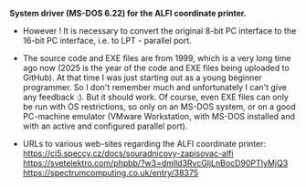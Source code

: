 **System driver (MS-DOS 6.22) for the ALFI coordinate printer.**

 - However ! It is necessary to convert the original 8-bit PC interface to the 16-bit PC interface, i.e. to LPT - parallel port.

 - The source code and EXE files are from 1999, which is a very long time ago now (2025 is the year of the code and EXE files being uploaded to GitHub). At that time I was just starting out as a young beginner programmer. So I don't remember much and unfortunately I can't give any feedback :). But it should work. Of course, even EXE files can only be run with OS restrictions, so only on an MS-DOS system, or on a good PC-machine emulator (VMware Workstation, with MS-DOS installed and with an active and configured parallel port).

 - URLs to various web-sites regarding the ALFI coordinate printer:
     https://ci5.speccy.cz/docs/souradnicovy-zapisovac-alfi
     https://svetelektro.com/phpbb/?w3=dmlld3RvcGljLnBocD90PTIyMjQ3
     https://spectrumcomputing.co.uk/entry/38375

   
